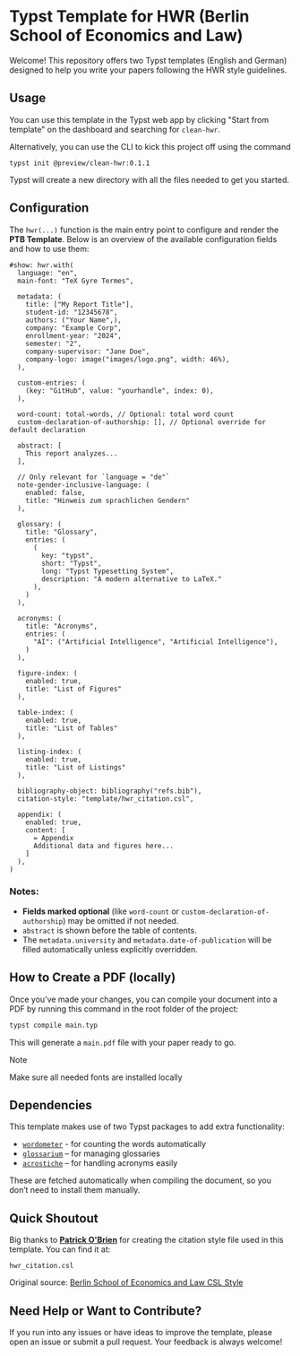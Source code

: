 # Typst Template for HWR (Berlin School of Economics and Law)

Welcome! This repository offers two Typst templates (English and German) designed to help you write your papers following the HWR style guidelines.

## Usage
You can use this template in the Typst web app by clicking "Start from template"
on the dashboard and searching for `clean-hwr`.

Alternatively, you can use the CLI to kick this project off using the command
```
typst init @preview/clean-hwr:0.1.1
```

Typst will create a new directory with all the files needed to get you started.

## Configuration
The `hwr(...)` function is the main entry point to configure and render the **PTB Template**. Below is an overview of the available configuration fields and how to use them:

```typst
#show: hwr.with(
  language: "en",
  main-font: "TeX Gyre Termes",

  metadata: (
    title: ["My Report Title"],
    student-id: "12345678",
    authors: ("Your Name",),
    company: "Example Corp",
    enrollment-year: "2024",
    semester: "2",
    company-supervisor: "Jane Doe",
    company-logo: image("images/logo.png", width: 46%),
  ),

  custom-entries: (
    (key: "GitHub", value: "yourhandle", index: 0),
  ),

  word-count: total-words, // Optional: total word count
  custom-declaration-of-authorship: [], // Optional override for default declaration

  abstract: [
    This report analyzes...
  ],

  // Only relevant for `language = "de"`
  note-gender-inclusive-language: (
    enabled: false,
    title: "Hinweis zum sprachlichen Gendern"
  ),

  glossary: (
    title: "Glossary",
    entries: (
      (
        key: "typst",
        short: "Typst",
        long: "Typst Typesetting System",
        description: "A modern alternative to LaTeX."
      ),
    )
  ),

  acronyms: (
    title: "Acronyms",
    entries: (
      "AI": ("Artificial Intelligence", "Artificial Intelligence"),
    )
  ),

  figure-index: (
    enabled: true,
    title: "List of Figures"
  ),

  table-index: (
    enabled: true,
    title: "List of Tables"
  ),

  listing-index: (
    enabled: true,
    title: "List of Listings"
  ),

  bibliography-object: bibliography("refs.bib"),
  citation-style: "template/hwr_citation.csl",

  appendix: (
    enabled: true,
    content: [
      = Appendix
      Additional data and figures here...
    ]
  ),
)
```

### Notes:
* **Fields marked optional** (like `word-count` or `custom-declaration-of-authorship`) may be omitted if not needed.
* `abstract` is shown before the table of contents.
* The `metadata.university` and `metadata.date-of-publication` will be filled automatically unless explicitly overridden.

## How to Create a PDF (locally)
Once you’ve made your changes, you can compile your document into a PDF by running this command in the root folder of the project:

```bash
typst compile main.typ
```

This will generate a `main.pdf` file with your paper ready to go.

> [!NOTE]
> Make sure all needed fonts are installed locally

## Dependencies
This template makes use of two Typst packages to add extra functionality:

* [`wordometer`](https://typst.app/universe/package/wordometer) - for counting the words automatically
* [`glossarium`](https://typst.app/universe/package/glossarium/) – for managing glossaries
* [`acrostiche`](https://typst.app/universe/package/acrostiche/) – for handling acronyms easily

These are fetched automatically when compiling the document, so you don’t need to install them manually.

## Quick Shoutout
Big thanks to [**Patrick O'Brien**](https://github.com/POBrien333) for creating the citation style file used in this template. You can find it at:

```
hwr_citation.csl
```

Original source: [Berlin School of Economics and Law CSL Style](https://github.com/citation-style-language/styles/blob/master/berlin-school-of-economics-and-law-international-marketing-management.csl)

## Need Help or Want to Contribute?
If you run into any issues or have ideas to improve the template, please open an issue or submit a pull request. Your feedback is always welcome!
